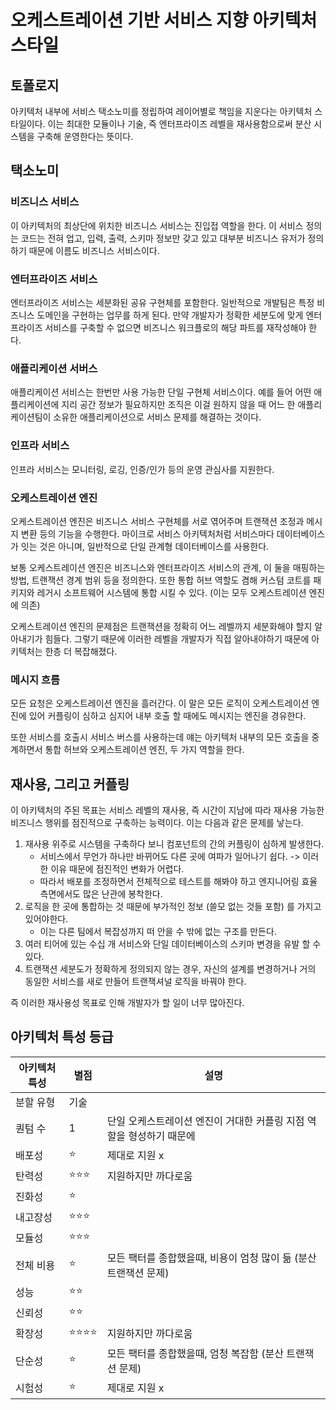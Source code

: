 # 오케스트레이션 기반 서비스 지향 아키텍처 스타일

## 토폴로지

아키텍처 내부에 서비스 택소노미를 정립하여 레이어별로 책임을 지운다는 아키텍처 스타일이다. 이는 최대한 모듈이나 기술, 즉 엔터프라이즈 레벨을 재사용함으로써 분산 시스템을 구축해 운영한다는 뜻이다.



## 택소노미

### 비즈니스 서비스

이 아키텍처의 최상단에 위치한 비즈니스 서비스는 진입접 역할을 한다. 이 서비스 정의는 코드는 전혀 업고, 입력, 출력, 스키마 정보만 갖고 있고 대부분 비즈니스 유저가 정의하기 때문에 이름도 비즈니스 서비스이다.

### 엔터프라이즈 서비스

엔터프라이즈 서비스는 세분화된 공유 구현체를 포함한다. 일반적으로 개발팀은 특정 비즈니스 도메인을 구현하는 업무를 하게 된다. 만약 개발자가 정확한 세분도에 맞게 엔터프라이즈 서비스를 구축할 수 없으면 비즈니스 워크플로의 해당 파트를 재작성해야 한다.

### 애플리케이션 서버스

애플리케이션 서비스는 한번만 사용 가능한 단일 구현체 서비스이다. 예를 들어 어떤 애플리케이션에 지리 공간 정보가 필요하지만 조직은 이걸 원하지 않을 때 어느 한 애플리케이션팀이 소유한 애플리케이션으로 서비스 문제를 해결하는 것이다. 

### 인프라 서비스

인프라 서비스는 모니터링, 로깅, 인증/인가 등의 운영 관심사를 지원한다.

### 오케스트레이션 엔진

오케스트레이션 엔진은 비즈니스 서비스 구현체를 서로 엮어주며 트랜잭션 조정과 메시지 변환 등의 기능을 수행한다. 마이크로 서비스 아키텍처처럼 서비스마다 데이터베이스가 잇는 것은 아니며, 일반적으로 단일 관계형 데이터베이스를 사용한다.

보통 오케스트레이션 엔진은 비즈니스와 엔터프라이즈 서비스의 관계, 이 둘을 매핑하는 방법, 트랜잭션 경계 범위 등을 정의한다. 또한 통합 허브 역할도 겸해 커스텀 코트를 패키지와 레거시 소프트웨어 시스템에 통합 시킬 수 있다. (이는 모두 오케스트레이션 엔진에 의존)

오케스트레이션 엔진의 문제점은 트랜잭션을 정확히 어느 레벨까지 세분화해야 할지 알아내기가 힘들다. 그렇기 때문에 이러한 레벨을 개발자가 직접 알아내야하기 때문에 아키텍처는 한층 더 복잡해졌다.

### 메시지 흐름

모든 요청은 오케스트레이션 엔진을 흘러간다. 이 말은 모든 로직이 오케스트레이션 엔진에 있어 커플링이 심하고 심지어 내부 호출 할 때에도 메시지는 엔진을 경유한다.

또한 서비스를 호출시 서비스 버스를 사용하는데 얘는 아키텍처 내부의 모든 호출을 중계하면서 통합 허브와 오케스트레이션 엔진, 두 가지 역할을 한다.



## 재사용, 그리고 커플링

이 아키텍처의 주된 목표는 서비스 레벨의 재사용, 즉 시간이 지남에 따라 재사용 가능한 비즈니스 행위를 점진적으로 구축하는 능력이다. 이는 다음과  같은 문제를 낳는다.

1. 재사용 위주로 시스템을 구축하다 보니 컴포넌트의 간의 커플링이 심하게 발생한다.
   * 서비스에서 무언가 하나만 바뀌어도 다른 곳에 여파가 일어나기 쉽다. -> 이러한 이유 때문에 점진적인 변화가 어렵다.
   * 따라서 배포를 조정하면서 전체적으로 테스트를 해봐야 하고 엔지니어링 효율 측면에서도 많은 난관에 봉착한다.
2. 로직을 한 곳에 통합하는 것 때문에 부가적인 정보 (쓸모 없는 것들 포함) 를 가지고 있어야한다.
   * 이는 다른 팀에서 복잡성까지 떠 안을 수 밖에 없는 구조를 만든다.
3. 여러 티어에 있는 수십 개 서비스와 단일 데이터베이스의 스키마 변경을 유발 할 수 있다.
4. 트랜잭션 세분도가 정확하게 정의되지 않는 경우, 자신의 설계를 변경하거나 거의 동일한 서비스를 새로 만들어 트랜잭셔널 로직을 바꿔야 한다.

즉 이러한 재사용성 목표로 인해 개발자가 할 일이 너무 많아진다.



## 아키텍처 특성 등급

| 아키텍처 특성 | 별점                     | 설명                                                         |
| ------------- | ------------------------ | ------------------------------------------------------------ |
| 분할 유형     | 기술                     |                                                              |
| 퀀텀 수       | 1                        | 단일 오케스트레이션 엔진이 거대한 커플링 지점 역할을 형성하기 때문에 |
| 배포성        | :star:                   | 제대로 지원 x                                                |
| 탄력성        | :star::star::star:       | 지원하지만 까다로움                                          |
| 진화성        | :star:                   |                                                              |
| 내고장성      | :star::star::star:       |                                                              |
| 모듈성        | :star::star::star:       |                                                              |
| 전체 비용     | :star:                   | 모든 팩터를 종합했을때, 비용이 엄청 많이 듦 (분산 트랜잭션 문제) |
| 성능          | :star::star:             |                                                              |
| 신뢰성        | :star::star:             |                                                              |
| 확장성        | :star::star::star::star: | 지원하지만 까다로움                                          |
| 단순성        | :star:                   | 모든 팩터를 종합했을때, 엄청 복잡함 (분산 트랜잭션 문제)     |
| 시험성        | :star:                   | 제대로 지원 x                                                |

 